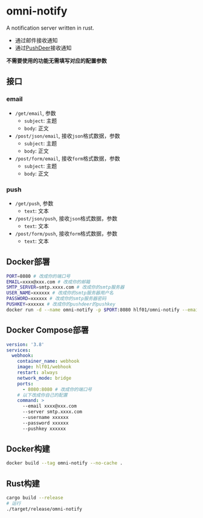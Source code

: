 # omni-notify
A notification server written in rust.

- 通过邮件接收通知
- 通过[PushDeer](https://github.com/easychen/pushdeer)接收通知

**不需要使用的功能无需填写对应的配置参数**

## 接口
### email
- `/get/email`, 参数
    - `subject`: 主题
    - `body`: 正文
- `/post/json/email`, 接收`json`格式数据，参数
    - `subject`: 主题
    - `body`: 正文
- `/post/form/email`, 接收`form`格式数据，参数
    - `subject`: 主题
    - `body`: 正文

### push
- `/get/push`, 参数
    - `text`: 文本
- `/post/json/push`, 接收`json`格式数据，参数
    - `text`: 文本
- `/post/form/push`, 接收`form`格式数据，参数
    - `text`: 文本

## Docker部署
```sh
PORT=8080 # 改成你的端口号
EMAIL=xxxx@xxx.com # 改成你的邮箱
SMTP_SERVER=smtp.xxxx.com # 改成你的smtp服务器
USER_NAME=xxxxxx # 改成你的smtp服务器用户名
PASSWORD=xxxxxx # 改成你的smtp服务器密码
PUSHKEY=xxxxxx # 改成你的pushdeer的pushkey
docker run -d --name omni-notify -p $PORT:8080 hlf01/omni-notify --email $EMAIL --server $SMTP_SERVER --username $USER_NAME --password $PASSWORD --pushkey $PUSHKEY
```

## Docker Compose部署
```yml
version: '3.8'
services:
  webhook:
    container_name: webhook
    image: hlf01/webhook
    restart: always
    network_mode: bridge
    ports:
      - 8080:8080 # 改成你的端口号
    # 以下改成你自己的配置
    command: >
      --email xxxx@xxx.com
      --server smtp.xxxx.com
      --username xxxxxx
      --password xxxxxx
      --pushkey xxxxxx
```

## Docker构建
```sh
docker build --tag omni-notify --no-cache .
```

## Rust构建
```sh
cargo build --release
# 运行
./target/release/omni-notify
```
